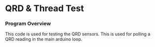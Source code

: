 # **QRD & Thread Test**

### Program Overview
This code is used for testing the QRD sensors. This is used for polling a QRD reading in the main arduino loop.